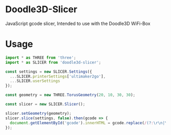 # Doodle3D-Slicer
JavaScript gcode slicer, Intended to use with the Doodle3D WiFi-Box
# Usage

```javascript
import * as THREE from 'three';
import * as SLICER from 'doodle3d-slicer';

const settings = new SLICER.Settings({
  ...SLICER.printerSettings['ultimaker2go'],
  ...SLICER.userSettings
});

const geometry = new THREE.TorusGeometry(20, 10, 30, 30);

const slicer = new SLICER.Slicer();

slicer.setGeometry(geometry);
slicer.slice(settings, false).then(gcode => {
  document.getElementById('gcode').innerHTML = gcode.replace(/(?:\r\n|\r|\n)/g, '<br />');
});
```

